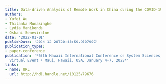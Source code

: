 ```yaml
---
title: Data-driven Analysis of Remote Work in China during the COVID-19 Pandemic
authors:
- Yufei Wu
- Thilanka Munasinghe
- Lydia Manikonda
- Oshani Seneviratne
date: '2022-01-01'
publishDate: '2024-12-28T20:43:59.950790Z'
publication_types:
- paper-conference
publication: '*55th Hawaii International Conference on System Sciences, HICSS 2022,
  Virtual Event / Maui, Hawaii, USA, January 4-7, 2022*'
links:
- name: URL
  url: http://hdl.handle.net/10125/79676
---
```

